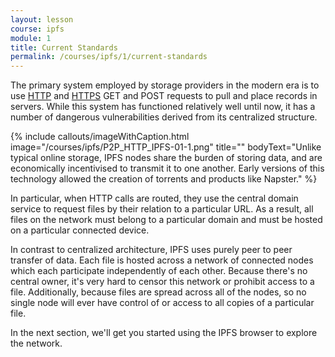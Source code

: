 ```yaml
---
layout: lesson
course: ipfs
module: 1
title: Current Standards
permalink: /courses/ipfs/1/current-standards
---
```

<span class="openingParagraph">
The primary system employed by storage providers in the modern era is to use <a href="https://en.wikipedia.org/wiki/Hypertext_Transfer_Protocol">HTTP</a> and <a href="https://en.wikipedia.org/wiki/HTTPS">HTTPS</a> GET and POST requests to pull and place records in servers. While this system has functioned relatively well until now, it has a number of dangerous vulnerabilities derived from its centralized structure.</span>

{% include callouts/imageWithCaption.html
	image="/courses/ipfs/P2P_HTTP_IPFS-01-1.png"
	title=""
	bodyText="Unlike typical online storage, IPFS nodes share the burden of storing data, and are economically incentivised to transmit it to one another. Early versions of this technology allowed the creation of torrents and products like Napster."
%}


In particular, when HTTP calls are routed, they use the central domain service to request files by their relation to a particular URL. As a result, all files on the network must belong to a particular domain and must be hosted on a particular connected device.

In contrast to centralized architecture, IPFS uses purely peer to peer transfer of data. Each file is hosted across a network of connected nodes which each participate independently of each other. Because there's no central owner, it's very hard to censor this network or prohibit access to a file. Additionally, because files are spread across all of the nodes, so no single node will ever have control of or access to all copies of a particular file.

In the next section, we'll get you started using the IPFS browser to explore the network.
